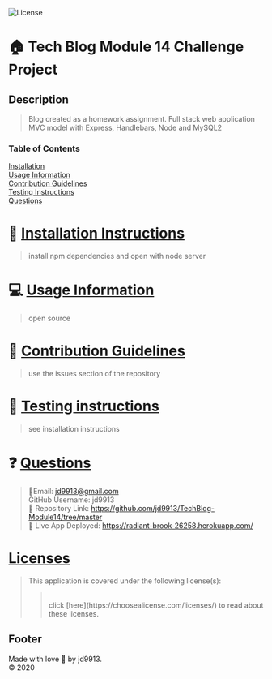 

![License](https://img.shields.io/badge/License--blue.svg)

:house: Tech Blog Module 14 Challenge Project <br>
==

Description
--
>Blog created as a homework assignment.  Full stack web application MVC model with Express, Handlebars, Node and MySQL2<br>

### Table of Contents
[Installation](#install)<br>
[Usage Information](#usage)</a><br>
[Contribution Guidelines](#contribute)<br>
[Testing Instructions](#test)<br>
[Questions](#quest)<br>

:memo: [Installation Instructions](install)
========
>install npm dependencies and open with node server

:computer: [Usage Information](usage)
===
>open source

:incoming_envelope: [Contribution Guidelines](contribute)
==
>use the issues section of the repository

:notebook: [Testing instructions](test)
==
>see installation instructions

:question: [Questions](quest)
==
>:email:Email: jd9913@gmail.com<br>
>GitHub Username: jd9913<br>
>:link: Repository Link: https://github.com/jd9913/TechBlog-Module14/tree/master<br>
>:link: Live App Deployed: https://radiant-brook-26258.herokuapp.com/<br>

[Licenses](#license)
==
>This application is covered under the following license(s): <br>
>><br>
>>click [here](https://choosealicense.com/licenses/) to read about these licenses.

Footer
--

Made with love :gift_heart: by jd9913.<br>:copyright: 2020

        
